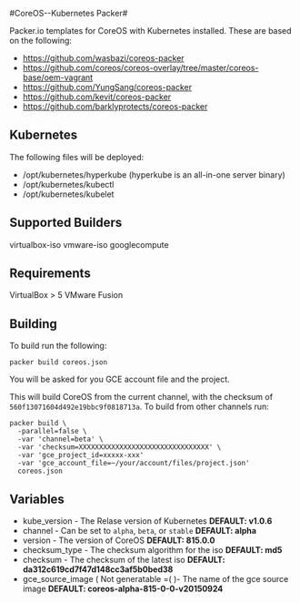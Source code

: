 #CoreOS--Kubernetes Packer#

Packer.io templates for CoreOS with Kubernetes installed. These are based on the following:

  - https://github.com/wasbazi/coreos-packer
  - https://github.com/coreos/coreos-overlay/tree/master/coreos-base/oem-vagrant
  - https://github.com/YungSang/coreos-packer
  - https://github.com/kevit/coreos-packer
  - https://github.com/barklyprotects/coreos-packer

## Kubernetes ##
The following files will be deployed:

  - /opt/kubernetes/hyperkube (hyperkube is an all-in-one server binary)
  - /opt/kubernetes/kubectl
  - /opt/kubernetes/kubelet


## Supported Builders ##
virtualbox-iso
vmware-iso
googlecompute

## Requirements ##
VirtualBox > 5
VMware Fusion

## Building ##
To build run the following:

```
packer build coreos.json
```

You will be asked for you GCE account file and the project.

This will build CoreOS from the current channel, with the checksum of `560f13071604d492e19bbc9f0818713a`. To build from other channels run:

```
packer build \
  -parallel=false \
  -var 'channel=beta' \
  -var 'checksum=XXXXXXXXXXXXXXXXXXXXXXXXXXXXXXXX' \
  -var 'gce_project_id=xxxxx-xxx'
  -var 'gce_account_file=~/your/account/files/project.json'
  coreos.json
```

## Variables ##
- kube_version - The Relase version of Kubernetes **DEFAULT: v1.0.6**
- channel - Can be set to `alpha`, `beta`, or `stable` **DEFAULT: alpha**
- version - The version of CoreOS **DEFAULT: 815.0.0**
- checksum_type - The checksum algorithm for the iso **DEFAULT: md5**
- checksum - The checksum of the latest iso **DEFAULT: da312c619cd7f47d148cc3af5b0bed38**
- gce_source_image ( Not generatable =( )- The name of the gce source image **DEFAULT: coreos-alpha-815-0-0-v20150924**
